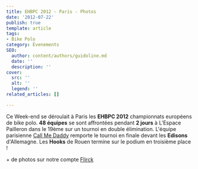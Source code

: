 ```yaml
---
title: EHBPC 2012 - Paris - Photos
date: '2012-07-22'
publish: true
template: article
tags:
- Bike Polo
category: Évenements
SEO:
  author: content/authors/guidoline.md
  date: ''
  description: ''
cover:
  src: ''
  alt: ''
  legend: ''
related_articles: []

---
```

Ce Week-end se déroulait à Paris les **EHBPC 2012** championnats européens de bike polo. **48 équipes** se sont affrontées pendant **2 jours** à L’Espace Pailleron dans le 19ème sur un tournoi en double élimination. L'équipe parisienne [Call Me Daddy](http://www.facebook.com/pages/CALL-ME-DADDY/178830025491438) remporte le tournoi en finale devant les **Edisons** d'Allemagne. Les **Hooks** de Rouen termine sur le podium en troisième place !

\+ de photos sur notre compte [Flirck](http://www.flickr.com/photos/guidoline/sets/72157630696855772/)